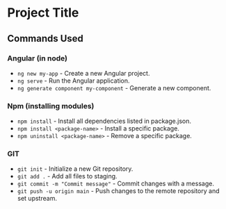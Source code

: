 # Project Title

## Commands Used

### Angular (in node)
- `ng new my-app` - Create a new Angular project.
- `ng serve` - Run the Angular application.
- `ng generate component my-component` - Generate a new component.

### Npm (installing modules)
- `npm install` - Install all dependencies listed in package.json.
- `npm install <package-name>` - Install a specific package.
- `npm uninstall <package-name>` - Remove a specific package.

### GIT
- `git init` - Initialize a new Git repository.
- `git add .` - Add all files to staging.
- `git commit -m "Commit message"` - Commit changes with a message.
- `git push -u origin main` - Push changes to the remote repository and set upstream.

